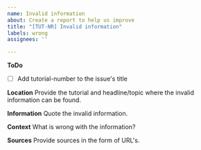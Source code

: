 ```yaml
---
name: Invalid information
about: Create a report to help us improve
title: "[TUT-NR] Invalid information"
labels: wrong
assignees: ''

---
```


**ToDo**
- [ ] Add tutorial-number to the issue's title

**Location**
Provide the tutorial and headline/topic where the invalid information can be found.

**Information**
Quote the invalid information.

**Context**
What is wrong with the information?

**Sources**
Provide sources in the form of URL's.
